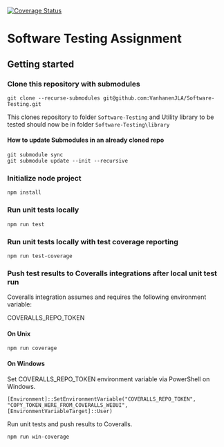[![Coverage Status](https://coveralls.io/repos/github/VanhanenJLA/Software-Testing/badge.svg?branch=main)](https://coveralls.io/github/VanhanenJLA/Software-Testing?branch=main)


# Software Testing Assignment

## Getting started

### Clone this repository with submodules 
```
git clone --recurse-submodules git@github.com:VanhanenJLA/Software-Testing.git
```
This clones repository to folder `Software-Testing` and Utility library to be tested should now be in folder `Software-Testing\library`

#### How to update Submodules in an already cloned repo

```
git submodule sync
git submodule update --init --recursive
```

### Initialize node project

```
npm install
```


### Run unit tests locally

```
npm run test
```

### Run unit tests locally with test coverage reporting

```
npm run test-coverage
```

### Push test results to Coveralls integrations after local unit test run

Coveralls integration assumes and requires the following environment variable:

COVERALLS_REPO_TOKEN

#### On Unix
```
npm run coverage
```

#### On Windows

Set COVERALLS_REPO_TOKEN environment variable via PowerShell on Windows.
```
[Environment]::SetEnvironmentVariable("COVERALLS_REPO_TOKEN", "COPY_TOKEN_HERE_FROM_COVERALLS_WEBUI", [EnvironmentVariableTarget]::User)
```

Run unit tests and push results to Coveralls.
```
npm run win-coverage
```